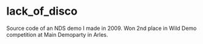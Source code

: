 # lack_of_disco
Source code of an NDS demo I made in 2009. Won 2nd place in Wild Demo competition at Main Demoparty in Arles.
